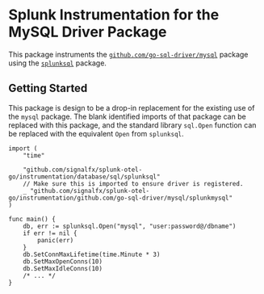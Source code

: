 # Splunk Instrumentation for the MySQL Driver Package

This package instruments the
[`github.com/go-sql-driver/mysql`](https://github.com/go-sql-driver/mysql)
package using the [`splunksql`](../../../../database/sql/splunksql) package.

## Getting Started

This package is design to be a drop-in replacement for the existing use of the
`mysql` package. The blank identified imports of that package can be replaced
with this package, and the standard library `sql.Open` function can be replaced
with the equivalent `Open` from `splunksql`.

```golang
import (
	"time"

	"github.com/signalfx/splunk-otel-go/instrumentation/database/sql/splunksql"
    // Make sure this is imported to ensure driver is registered.
	_ "github.com/signalfx/splunk-otel-go/instrumentation/github.com/go-sql-driver/mysql/splunkmysql"
)

func main() {
	db, err := splunksql.Open("mysql", "user:password@/dbname")
	if err != nil {
		panic(err)
	}
	db.SetConnMaxLifetime(time.Minute * 3)
	db.SetMaxOpenConns(10)
	db.SetMaxIdleConns(10)
    /* ... */
}
```
